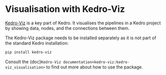 # Visualisation with Kedro-Viz

[Kedro-Viz](https://github.com/kedro-org/kedro-viz) is a key part of Kedro. It visualises the pipelines in a Kedro project by showing data, nodes, and the connections between them.

The Kedro-Viz package needs to be installed separately as it is not part of the standard Kedro installation:

```bash
pip install kedro-viz
```

Consult the {doc}`Kedro-Viz documentation<kedro-viz:kedro-viz_visualisation>` to find out more about how to use the package.
